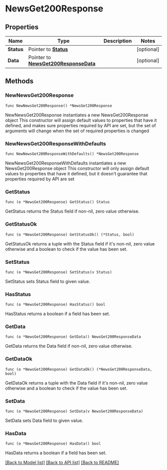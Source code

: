# NewsGet200Response

## Properties

Name | Type | Description | Notes
------------ | ------------- | ------------- | -------------
**Status** | Pointer to [**Status**](Status.md) |  | [optional] 
**Data** | Pointer to [**NewsGet200ResponseData**](NewsGet200ResponseData.md) |  | [optional] 

## Methods

### NewNewsGet200Response

`func NewNewsGet200Response() *NewsGet200Response`

NewNewsGet200Response instantiates a new NewsGet200Response object
This constructor will assign default values to properties that have it defined,
and makes sure properties required by API are set, but the set of arguments
will change when the set of required properties is changed

### NewNewsGet200ResponseWithDefaults

`func NewNewsGet200ResponseWithDefaults() *NewsGet200Response`

NewNewsGet200ResponseWithDefaults instantiates a new NewsGet200Response object
This constructor will only assign default values to properties that have it defined,
but it doesn't guarantee that properties required by API are set

### GetStatus

`func (o *NewsGet200Response) GetStatus() Status`

GetStatus returns the Status field if non-nil, zero value otherwise.

### GetStatusOk

`func (o *NewsGet200Response) GetStatusOk() (*Status, bool)`

GetStatusOk returns a tuple with the Status field if it's non-nil, zero value otherwise
and a boolean to check if the value has been set.

### SetStatus

`func (o *NewsGet200Response) SetStatus(v Status)`

SetStatus sets Status field to given value.

### HasStatus

`func (o *NewsGet200Response) HasStatus() bool`

HasStatus returns a boolean if a field has been set.

### GetData

`func (o *NewsGet200Response) GetData() NewsGet200ResponseData`

GetData returns the Data field if non-nil, zero value otherwise.

### GetDataOk

`func (o *NewsGet200Response) GetDataOk() (*NewsGet200ResponseData, bool)`

GetDataOk returns a tuple with the Data field if it's non-nil, zero value otherwise
and a boolean to check if the value has been set.

### SetData

`func (o *NewsGet200Response) SetData(v NewsGet200ResponseData)`

SetData sets Data field to given value.

### HasData

`func (o *NewsGet200Response) HasData() bool`

HasData returns a boolean if a field has been set.


[[Back to Model list]](../README.md#documentation-for-models) [[Back to API list]](../README.md#documentation-for-api-endpoints) [[Back to README]](../README.md)


